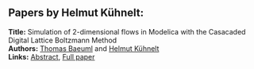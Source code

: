<h2>Papers by Helmut Kühnelt:</h2>
<p>
<b>Title:</b> Simulation of 2-dimensional flows in Modelica with the Casacaded Digital Lattice Boltzmann Method<br />
<b>Authors:</b> <a href="../authors/author_17.html">Thomas Baeuml</a> and <a href="../authors/author_179.html">Helmut Kühnelt</a><br />
<b>Links:</b> <a href="../abstracts/abstract_130.pdf">Abstract</a>, <a href="../submissions/ECP140961221_BaeumlKuhnelt.pdf">Full paper</a>
</p>